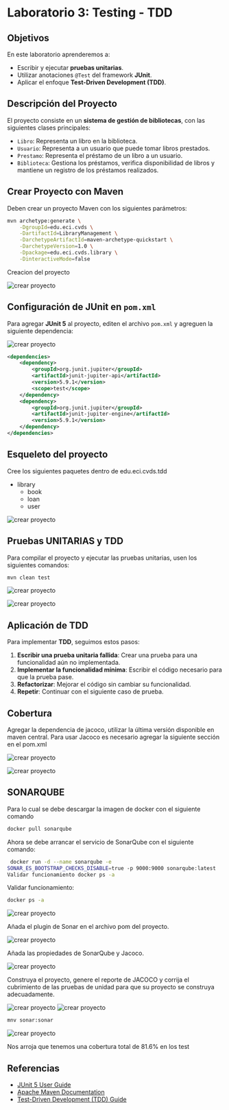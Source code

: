 # Laboratorio 3: Testing - TDD

## Objetivos
En este laboratorio aprenderemos a:

- Escribir y ejecutar **pruebas unitarias**.
- Utilizar anotaciones `@Test` del framework **JUnit**.
- Aplicar el enfoque **Test-Driven Development (TDD)**.

## Descripción del Proyecto
El proyecto consiste en un **sistema de gestión de bibliotecas**, con las siguientes clases principales:

- `Libro`: Representa un libro en la biblioteca.
- `Usuario`: Representa a un usuario que puede tomar libros prestados.
- `Prestamo`: Representa el préstamo de un libro a un usuario.
- `Biblioteca`: Gestiona los préstamos, verifica disponibilidad de libros y mantiene un registro de los préstamos realizados.

## Crear Proyecto con Maven
Deben crear un proyecto Maven con los siguientes parámetros:

```sh
mvn archetype:generate \
    -DgroupId=edu.eci.cvds \
    -DartifactId=LibraryManagement \
    -DarchetypeArtifactId=maven-archetype-quickstart \
    -DarchetypeVersion=1.0 \
    -Dpackage=edu.eci.cvds.library \
    -DinteractiveMode=false
```
Creacion del proyecto

 ![crear proyecto](Imagenes/crearMaven.png)

 ## Configuración de JUnit en `pom.xml`
Para agregar **JUnit 5** al proyecto, editen el archivo `pom.xml` y agreguen la siguiente dependencia:

  ![crear proyecto](Imagenes/crearMaven.png)

```xml
<dependencies>
    <dependency>
        <groupId>org.junit.jupiter</groupId>
        <artifactId>junit-jupiter-api</artifactId>
        <version>5.9.1</version>
        <scope>test</scope>
    </dependency>
    <dependency>
        <groupId>org.junit.jupiter</groupId>
        <artifactId>junit-jupiter-engine</artifactId>
        <version>5.9.1</version>
    </dependency>
</dependencies>
```

## Esqueleto del proyecto
Cree los siguientes paquetes dentro de edu.eci.cvds.tdd

 - library
   - book
   - loan
   - user

 ![crear proyecto](Imagenes/esqueleto.png)

## Pruebas UNITARIAS y TDD
Para compilar el proyecto y ejecutar las pruebas unitarias, usen los siguientes comandos:

```sh
mvn clean test
```
![crear proyecto](Imagenes/pLibrary.png)

![crear proyecto](Imagenes/pruebas1.png)


## Aplicación de TDD
Para implementar **TDD**, seguimos estos pasos:

1. **Escribir una prueba unitaria fallida**: Crear una prueba para una funcionalidad aún no implementada.
2. **Implementar la funcionalidad mínima**: Escribir el código necesario para que la prueba pase.
3. **Refactorizar**: Mejorar el código sin cambiar su funcionalidad.
4. **Repetir**: Continuar con el siguiente caso de prueba.




## Cobertura
Agregar la dependencia de jacoco, utilizar la última versión disponible en maven central.
Para usar Jacoco es necesario agregar la siguiente sección en el pom.xml


 ![crear proyecto](Imagenes/properties.png)


 ![crear proyecto](Imagenes/jacoco.png)


## SONARQUBE

Para lo cual se debe descargar la imagen de docker con el siguiente comando

```sh
docker pull sonarqube
```

Ahora se debe arrancar el servicio de SonarQube con el siguiente comando:

```sh
 docker run -d --name sonarqube -e 
SONAR_ES_BOOTSTRAP_CHECKS_DISABLE=true -p 9000:9000 sonarqube:latest
Validar funcionamiento docker ps -a
```
Validar funcionamiento: 

```sh
docker ps -a
```

 ![crear proyecto](Imagenes/sonarQube.png)

 Añada el plugin de Sonar en el archivo pom del proyecto.

![crear proyecto](Imagenes/plugin.png)

Añada las propiedades de SonarQube y Jacoco.

![crear proyecto](Imagenes/properties.png)

Construya el proyecto, genere el reporte de JACOCO y corrija el cubrimiento de las pruebas de unidad para que su proyecto se construya adecuadamente.


![crear proyecto](Imagenes/jacoco.png)
![crear proyecto](Imagenes/jacoco2.png)

```sh
mnv sonar:sonar
```


![crear proyecto](Imagenes/sonarFinal.png)

Nos arroja que tenemos una cobertura total de 81.6% en los test


## Referencias
- [JUnit 5 User Guide](https://junit.org/junit5/docs/current/user-guide/)
- [Apache Maven Documentation](https://maven.apache.org/guides/index.html)
- [Test-Driven Development (TDD) Guide](https://martinfowler.com/bliki/TestDrivenDevelopment.html)
